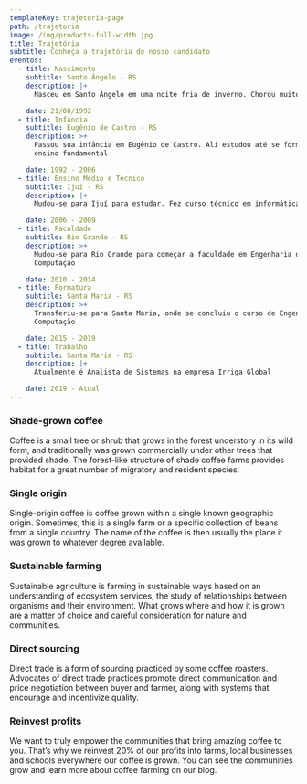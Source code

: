 ```yaml
---
templateKey: trajetoria-page
path: /trajetoria
image: /img/products-full-width.jpg
title: Trajetória
subtitle: Conheça a trajetória do nosso candidato
eventos:
  - title: Nascimento
    subtitle: Santo Ângelo - RS
    description: |+
      Nasceu em Santo Ângelo em uma noite fria de inverno. Chorou muito

    date: 21/08/1992
  - title: Infância
    subtitle: Eugênio de Castro - RS
    description: >+
      Passou sua infância em Eugênio de Castro. Ali estudou até se formar no
      ensino fundamental

    date: 1992 - 2006
  - title: Ensino Médio e Técnico
    subtitle: Ijuí - RS
    description: |+
      Mudou-se para Ijuí para estudar. Fez curso técnico em informática

    date: 2006 - 2009
  - title: Faculdade
    subtitle: Rio Grande - RS
    description: >+
      Mudou-se para Rio Grande para começar a faculdade em Engenharia de
      Computação

    date: 2010 - 2014
  - title: Formatura
    subtitle: Santa Maria - RS
    description: >+
      Transferiu-se para Santa Maria, onde se concluiu o curso de Engenharia de
      Computação

    date: 2015 - 2019
  - title: Trabalho
    subtitle: Santa Maria - RS
    description: |+
      Atualmente é Analista de Sistemas na empresa Irriga Global

    date: 2019 - Atual
---
```

### Shade-grown coffee
Coffee is a small tree or shrub that grows in the forest understory in its wild form, and traditionally was grown commercially under other trees that provided shade. The forest-like structure of shade coffee farms provides habitat for a great number of migratory and resident species.

### Single origin
Single-origin coffee is coffee grown within a single known geographic origin. Sometimes, this is a single farm or a specific collection of beans from a single country. The name of the coffee is then usually the place it was grown to whatever degree available.

### Sustainable farming
Sustainable agriculture is farming in sustainable ways based on an understanding of ecosystem services, the study of relationships between organisms and their environment. What grows where and how it is grown are a matter of choice and careful consideration for nature and communities.

### Direct sourcing
Direct trade is a form of sourcing practiced by some coffee roasters. Advocates of direct trade practices promote direct communication and price negotiation between buyer and farmer, along with systems that encourage and incentivize quality.

### Reinvest profits
We want to truly empower the communities that bring amazing coffee to you. That’s why we reinvest 20% of our profits into farms, local businesses and schools everywhere our coffee is grown. You can see the communities grow and learn more about coffee farming on our blog.
